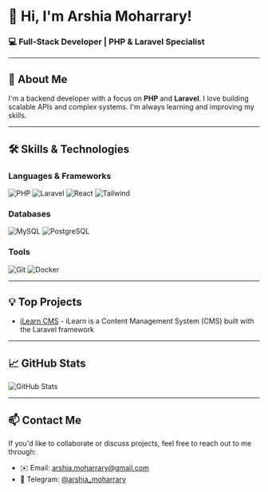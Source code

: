 # 👋 Hi, I'm Arshia Moharrary!  
### 💻 Full-Stack Developer | PHP & Laravel Specialist  

---

## 🚀 About Me  
I'm a backend developer with a focus on **PHP** and **Laravel**. I love building scalable APIs and complex systems. I'm always learning and improving my skills. 

---

## 🛠 Skills & Technologies  

### Languages & Frameworks  
![PHP](https://img.shields.io/badge/PHP-777BB4?style=for-the-badge&logo=php&logoColor=white)
![Laravel](https://img.shields.io/badge/Laravel-FF2D20?style=for-the-badge&logo=laravel&logoColor=white)
![React](https://img.shields.io/badge/-ReactJs-61DAFB?logo=react&logoColor=white&style=for-the-badge)
![Tailwind](https://img.shields.io/badge/-Tailwind%20CSS-%231a202c?style=for-the-badge&logo=tailwind-css)

### Databases  
![MySQL](https://img.shields.io/badge/MySQL-4479A1?style=for-the-badge&logo=mysql&logoColor=white)
![PostgreSQL](https://img.shields.io/badge/PostgreSQL-4169E1?style=for-the-badge&logo=postgresql&logoColor=white)

### Tools  
![Git](https://img.shields.io/badge/Git-F05032?style=for-the-badge&logo=git&logoColor=white)
![Docker](https://img.shields.io/badge/Docker-2496ED?style=for-the-badge&logo=docker&logoColor=white)

---

## 💡 Top Projects  
- [iLearn CMS](https://github.com/Arshia-Moharrary/iLearn-CMS) - iLearn is a Content Management System (CMS) built with the Laravel framework

---

## 📈 GitHub Stats  
![GitHub Stats](https://github-readme-stats.vercel.app/api?username=Arshia-Moharrary&show_icons=true&theme=radical)

---

## 📫 Contact Me  
If you'd like to collaborate or discuss projects, feel free to reach out to me through:  
- ✉️ Email: arshia.moharrary@gmail.com 
- 🔵 Telegram: [@arshia_moharrary](https://t.me/arshia_moharrary)
